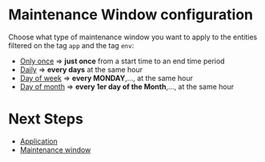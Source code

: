 # Maintenance Window configuration

Choose what type of maintenance window you want to apply to the entities filtered on the tag `app` and the tag `env`: 
- [Only once](/Maintenance-Window/deploy-daily-mw) => **just once** from a start time to an end time period
- [Daily](/Maintenance-Window/deploy-daily-mw)        => **every days** at the same hour
- [Day of week](/Maintenance-Window/deploy-dayofweek-mw)         => **every MONDAY**,...,  at the same hour
- [Day of month](/Maintenance-Window/deploy-dayofmonth-mw)       => **every 1er day of the Month**,...,  at the same hour

# Next Steps

   - [Application](/Application)  
   - [Maintenance window](/Maintenance-Window)  
